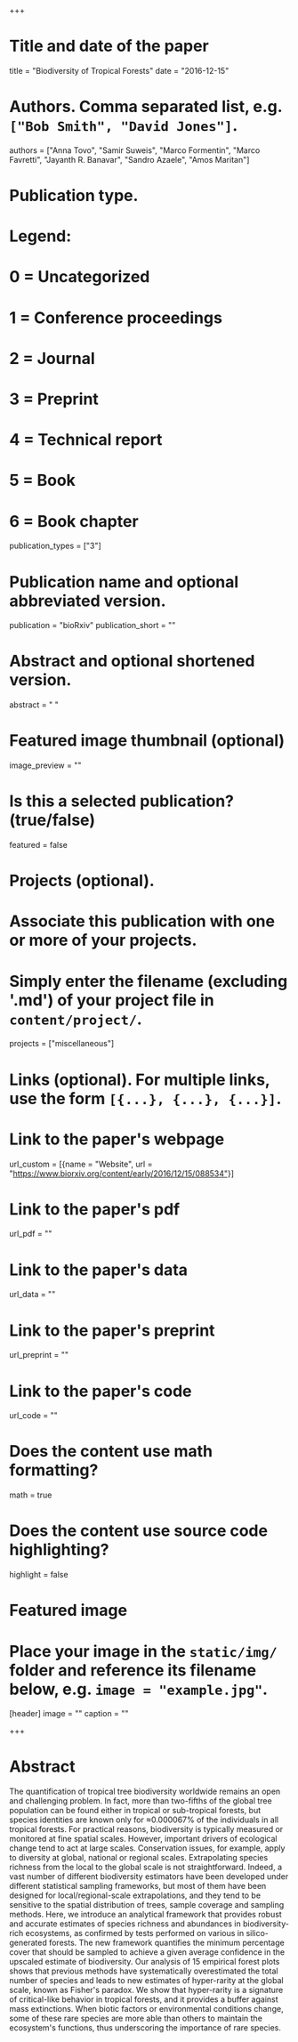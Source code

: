 +++
# Title and date of the paper
title = "Biodiversity of Tropical Forests"
date = "2016-12-15"

# Authors. Comma separated list, e.g. `["Bob Smith", "David Jones"]`.
authors = ["Anna Tovo", "Samir Suweis", "Marco Formentin", "Marco Favretti", "Jayanth R. Banavar", "Sandro Azaele", "Amos Maritan"]

# Publication type.
# Legend:
# 0 = Uncategorized
# 1 = Conference proceedings
# 2 = Journal
# 3 = Preprint
# 4 = Technical report
# 5 = Book
# 6 = Book chapter
publication_types = ["3"]

# Publication name and optional abbreviated version.
publication = "bioRxiv"
publication_short = ""

# Abstract and optional shortened version.
abstract = " "
# Featured image thumbnail (optional)
image_preview = ""

# Is this a selected publication? (true/false)
featured = false

# Projects (optional).
#   Associate this publication with one or more of your projects.
#   Simply enter the filename (excluding '.md') of your project file in `content/project/`.
projects = ["miscellaneous"]

# Links (optional). For multiple links, use the form `[{...}, {...}, {...}]`.
# Link to the paper's webpage
url_custom = [{name = "Website", url = "https://www.biorxiv.org/content/early/2016/12/15/088534"}]
# Link to the paper's pdf
url_pdf = ""
# Link to the paper's data
url_data = ""
# Link to the paper's preprint
url_preprint = ""
# Link to the paper's code
url_code = ""


# Does the content use math formatting?
math = true

# Does the content use source code highlighting?
highlight = false

# Featured image
# Place your image in the `static/img/` folder and reference its filename below, e.g. `image = "example.jpg"`.
[header]
image = ""
caption = ""

+++

# Abstract
The quantification of tropical tree biodiversity worldwide remains an open and challenging problem. In fact, more than two-fifths of the global tree population can be found either in tropical or sub-tropical forests, but species identities are known only for $\approx$0.000067$\%$ of the individuals in all tropical forests. For practical reasons, biodiversity is typically measured or monitored at fine spatial scales. However, important drivers of ecological change tend to act at large scales. Conservation issues, for example, apply to diversity at global, national or regional scales. Extrapolating species richness from the local to the global scale is not straightforward. Indeed, a vast number of different biodiversity estimators have been developed under different statistical sampling frameworks, but most of them have been designed for local/regional-scale extrapolations, and they tend to be sensitive to the spatial distribution of trees, sample coverage and sampling methods. Here, we introduce an analytical framework that provides robust and accurate estimates of species richness and abundances in biodiversity-rich ecosystems, as confirmed by tests performed on various in silico-generated forests. The new framework quantifies the minimum percentage cover that should be sampled to achieve a given average confidence in the upscaled estimate of biodiversity. Our analysis of 15 empirical forest plots shows that previous methods have systematically overestimated the total number of species and leads to new estimates of hyper-rarity at the global scale, known as Fisher's paradox. We show that hyper-rarity is a signature of critical-like behavior in tropical forests, and it provides a buffer against mass extinctions. When biotic factors or environmental conditions change, some of these rare species are more able than others to maintain the ecosystem's functions, thus underscoring the importance of rare species.
